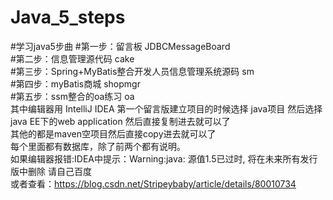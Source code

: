 # Java_5_steps
#学习java5步曲
#第一步：留言板                                      JDBCMessageBoard  
#第二步：信息管理源代码                              cake  
#第三步：Spring+MyBatis整合开发人员信息管理系统源码  sm  
#第四步：myBatis商城                                 shopmgr  
#第五步：ssm整合的oa练习                             oa  
其中编辑器用 IntelliJ IDEA  第一个留言版建立项目的时候选择 java项目 然后选择java EE下的web application 然后直接复制进去就可以了  
其他的都是maven空项目然后直接copy进去就可以了   
每个里面都有数据库，除了前两个都有说明。   
如果编辑器报错:IDEA中提示：Warning:java: 源值1.5已过时, 将在未来所有发行版中删除 请自己百度  
或者查看：https://blog.csdn.net/Stripeybaby/article/details/80010734  
